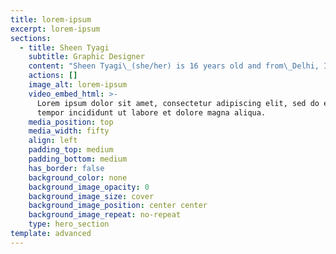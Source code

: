 ```yaml
---
title: lorem-ipsum
excerpt: lorem-ipsum
sections:
  - title: Sheen Tyagi
    subtitle: Graphic Designer
    content: "Sheen Tyagi\_(she/her) is 16 years old and from\_Delhi, India![](https://a.slack-edge.com/production-standard-emoji-assets/13.0/apple-medium/1f1ee-1f1f3@2x.png).\_ She is very passionate about\_Women Rights\_in respect to work opportunities and self-dependence. She is also passionate about climate change and wishes to change the world. She sees herself working among people as a social worker,either as an entrepreneur serving people with better choices or advocating my beliefs by joining global communities such as the UN. She loves taking part in MUNs and Debates. She’s the President of GirlUp Nation club of the GirlUp Campaign by the United Nations Foundation, having members from India, Brazil, USA and Egypt. Their motto is to make everyone aware of the issues faced by women in the modern society and fight for their rights in all spheres of life. She is a graphic designer at We Need To Talk. Her social profiles are\_@sheentyagi\_on Instagram and @sheencarlisle5 on Twitter.\n"
    actions: []
    image_alt: lorem-ipsum
    video_embed_html: >-
      Lorem ipsum dolor sit amet, consectetur adipiscing elit, sed do eiusmod
      tempor incididunt ut labore et dolore magna aliqua.
    media_position: top
    media_width: fifty
    align: left
    padding_top: medium
    padding_bottom: medium
    has_border: false
    background_color: none
    background_image_opacity: 0
    background_image_size: cover
    background_image_position: center center
    background_image_repeat: no-repeat
    type: hero_section
template: advanced
---
```


